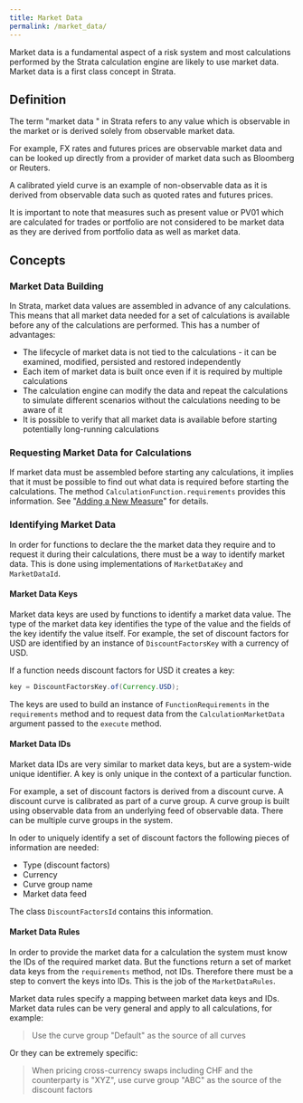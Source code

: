 ```yaml
---
title: Market Data
permalink: /market_data/
---
```


Market data is a fundamental aspect of a risk system and most calculations performed by the Strata calculation engine are likely to use market data. Market data is a first class concept in Strata.

## Definition

The term "market data   " in Strata refers to any value which is observable in the market or is derived solely from observable market data. 

For example, FX rates and futures prices are observable market data and can be looked up directly from a provider of market data such as Bloomberg or Reuters. 

A calibrated yield curve is an example of non-observable data as it is derived from observable data such as quoted rates and futures prices.

It is important to note that measures such as present value or PV01 which are calculated for trades or portfolio are not considered to be market data as they are derived from portfolio data as well as market data.

## Concepts

### Market Data Building

In Strata, market data values are assembled in advance of any calculations. This means that all market data needed for a set of calculations is available before any of the calculations are performed. This has a number of advantages: 

* The lifecycle of market data is not tied to the calculations - it can be examined, modified, persisted and restored independently
* Each item of market data is built once even if it is required by multiple calculations
* The calculation engine can modify the data and repeat the calculations to simulate different scenarios without the calculations needing to be aware of it
* It is possible to verify that all market data is available before starting potentially long-running calculations

### Requesting Market Data for Calculations

If market data must be assembled before starting any calculations, it implies that it must be possible to find out what data is required before starting the calculations. The method `CalculationFunction.requirements` provides this information. See "[Adding a New Measure]({{site.baseurl}}/add_measure/)" for details.

### Identifying Market Data

In order for functions to declare the the market data they require and to request it during their calculations, there must be a way to identify market data. This is done using implementations of `MarketDataKey` and `MarketDataId`.

#### Market Data Keys

Market data keys are used by functions to identify a market data value. The type of the market data key identifies the type of the value and the fields of the key identify the value itself. For example, the set of discount factors for USD are identified by an instance of `DiscountFactorsKey` with a currency of USD.

If a function needs discount factors for USD it creates a key:

```java
key = DiscountFactorsKey.of(Currency.USD);
```

The keys are used to build an instance of `FunctionRequirements` in the `requirements` method and to request data from the `CalculationMarketData` argument passed to the `execute` method.

#### Market Data IDs

Market data IDs are very similar to market data keys, but are a system-wide unique identifier. A key is only unique in the context of a particular function.

For example, a set of discount factors is derived from a discount curve. A discount curve is calibrated as part of a curve group. A curve group is built using observable data from an underlying feed of observable data. There can be multiple curve groups in the system.
  
In oder to uniquely identify a set of discount factors the following pieces of information are needed:

* Type (discount factors)
* Currency
* Curve group name
* Market data feed

The class `DiscountFactorsId` contains this information.

#### Market Data Rules

In order to provide the market data for a calculation the system must know the IDs of the required market data. But the functions return a set of market data keys from the `requirements` method, not IDs. Therefore there must be a step to convert the keys into IDs. This is the job of the `MarketDataRules`.
 
Market data rules specify a mapping between market data keys and IDs. Market data rules can be very general and apply to all calculations, for example:

> Use the curve group "Default" as the source of all curves

Or they can be extremely specific:

> When pricing cross-currency swaps including CHF and the counterparty is "XYZ", use curve group "ABC" as the source of the discount factors

